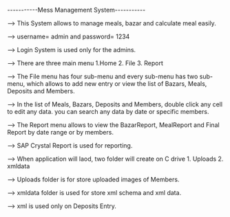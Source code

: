 -----------Mess Management System-----------

--> This System allows to manage meals, bazar and calculate meal easily.

--> username= admin and password= 1234

--> Login System is used only for the admins.

--> There are three main menu 1.Home  2. File  3. Report

--> The File menu has four sub-menu and every sub-menu has two sub-menu, which allows to add new entry 
     or view the list of Bazars, Meals, Deposits and Members.
     
--> In the list of Meals, Bazars, Deposits and Members, double click any cell to edit any data. you can search 
   any data by date or specific members.
   
--> The Report menu allows to view the BazarReport, MealReport and Final Report by date range or by members.

--> SAP Crystal Report is used for reporting.

--> When application will laod, two folder will create on C drive  1. Uploads   2. xmldata

--> Uploads folder is for store uploaded images of Members. 

--> xmldata folder is used for store xml schema and xml data.

--> xml is used only on Deposits Entry.
